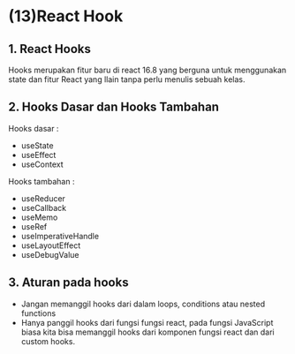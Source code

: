 # (13)React Hook

## 1. React Hooks

Hooks merupakan fitur baru di react 16.8 yang berguna untuk menggunakan state dan fitur React yang llain tanpa perlu menulis sebuah kelas.

## 2. Hooks Dasar dan Hooks Tambahan

Hooks dasar :

- useState
- useEffect
- useContext

Hooks tambahan :

- useReducer
- useCallback
- useMemo
- useRef
- useImperativeHandle
- useLayoutEffect
- useDebugValue

## 3. Aturan pada hooks

- Jangan memanggil hooks dari dalam loops, conditions atau nested functions
- Hanya panggil hooks dari fungsi fungsi react, pada fungsi JavaScript biasa kita bisa memanggil hooks dari komponen fungsi react dan dari custom hooks.
